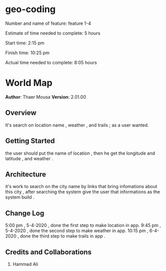 # geo-coding

Number and name of feature: feature 1-4

Estimate of time needed to complete: 5 hours

Start time: 2:15 pm

Finish time: 10:25 pm

Actual time needed to complete: 8:05 hours




# World Map 

**Author**: Thaer Mousa
**Version**: 2.01.00

## Overview
It's search on location name , weather , and trails ; as a user wanted.

## Getting Started
the user should put the name of location , then he get the longitude and latitude , and weather .

## Architecture
it's work to search on the city name by links that bring infomations about this city , after searching the system give the user that informations as the system build .

## Change Log
5:00 pm , 5-4-2020 , done the first step to make location in app.
9:45 pm , 5-4-2020 , done the second step to make weather in app.
10:15 pm , 6-4-2020 , done the third step to make trails in app .

## Credits and Collaborations
1. Hammad Ali